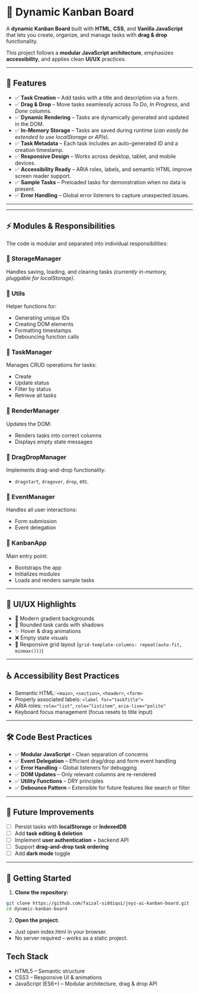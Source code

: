 # 📝 Dynamic Kanban Board

A **dynamic Kanban Board** built with **HTML**, **CSS**, and **Vanilla JavaScript** that lets you create, organize, and manage tasks with **drag & drop** functionality.

This project follows a **modular JavaScript architecture**, emphasizes **accessibility**, and applies clean **UI/UX** practices.

---

## 🚀 Features

- ✅ **Task Creation** – Add tasks with a title and description via a form.
- ✅ **Drag & Drop** – Move tasks seamlessly across _To Do_, _In Progress_, and _Done_ columns.
- ✅ **Dynamic Rendering** – Tasks are dynamically generated and updated in the DOM.
- ✅ **In-Memory Storage** – Tasks are saved during runtime (_can easily be extended to use localStorage or APIs_).
- ✅ **Task Metadata** – Each task includes an auto-generated ID and a creation timestamp.
- ✅ **Responsive Design** – Works across desktop, tablet, and mobile devices.
- ✅ **Accessibility Ready** – ARIA roles, labels, and semantic HTML improve screen reader support.
- ✅ **Sample Tasks** – Preloaded tasks for demonstration when no data is present.
- ✅ **Error Handling** – Global error listeners to capture unexpected issues.

---

---

## ⚡ Modules & Responsibilities

The code is modular and separated into individual responsibilities:

### 🔹 StorageManager

Handles saving, loading, and clearing tasks _(currently in-memory, pluggable for localStorage)_.

### 🔹 Utils

Helper functions for:

- Generating unique IDs
- Creating DOM elements
- Formatting timestamps
- Debouncing function calls

### 🔹 TaskManager

Manages CRUD operations for tasks:

- Create
- Update status
- Filter by status
- Retrieve all tasks

### 🔹 RenderManager

Updates the DOM:

- Renders tasks into correct columns
- Displays empty state messages

### 🔹 DragDropManager

Implements drag-and-drop functionality:

- `dragstart`, `dragover`, `drop`, etc.

### 🔹 EventManager

Handles all user interactions:

- Form submission
- Event delegation

### 🔹 KanbanApp

Main entry point:

- Bootstraps the app
- Initializes modules
- Loads and renders sample tasks

---

## 🎨 UI/UX Highlights

- 🌈 Modern gradient backgrounds
- 🧾 Rounded task cards with shadows
- ✨ Hover & drag animations
- ❌ Empty state visuals
- 📐 Responsive grid layout (`grid-template-columns: repeat(auto-fit, minmax()))`)

---

## ♿ Accessibility Best Practices

- Semantic HTML: `<main>`, `<section>`, `<header>`, `<form>`
- Properly associated labels: `<label for="taskTitle">`
- ARIA roles: `role="list"`, `role="listitem"`, `aria-live="polite"`
- Keyboard focus management (focus resets to title input)

---

## 🛠 Code Best Practices

- ✅ **Modular JavaScript** – Clean separation of concerns
- ✅ **Event Delegation** – Efficient drag/drop and form event handling
- ✅ **Error Handling** – Global listeners for debugging
- ✅ **DOM Updates** – Only relevant columns are re-rendered
- ✅ **Utility Functions** – DRY principles
- ✅ **Debounce Pattern** – Extensible for future features like search or filter

---

## 🔮 Future Improvements

- [ ] Persist tasks with **localStorage** or **IndexedDB**
- [ ] Add **task editing & deletion**
- [ ] Implement **user authentication** + backend API
- [ ] Support **drag-and-drop task ordering**
- [ ] Add **dark mode** toggle

---

## 📖 Getting Started

1. **Clone the repository:**

```bash
git clone https://github.com/faizal-siddiqui/joyz-ai-kanban-board.git
cd dynamic-kanban-board

```

2. **Open the project:**

- Just open index.html in your browser.
- No server required – works as a static project.

## Tech Stack

- HTML5 – Semantic structure
- CSS3 – Responsive UI & animations
- JavaScript (ES6+) – Modular architecture, drag & drop API
